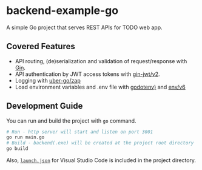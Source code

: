 ﻿# backend-example-go

A simple Go project that serves REST APIs for TODO web app.

## Covered Features

* API routing, (de)serialization and validation of request/response with [Gin](https://gin-gonic.com/).
* API authentication by JWT access tokens with [gin-jwt/v2](https://pkg.go.dev/github.com/appleboy/gin-jwt/v2).
* Logging with [uber-go/zap](https://pkg.go.dev/go.uber.org/zap)
* Load environment variables and .env file with [godotenv)](https://pkg.go.dev/github.com/joho/godotenv) and [env/v6](https://pkg.go.dev/github.com/caarlos0/env/v6)

## Development Guide

You can run and build the project with `go` command.

```bash
# Run - http server will start and listen on port 3001
go run main.go
# Build - backend(.exe) will be created at the project root directory
go build
```

Also, [`launch.json`](./.vscode/launch.json) for Visual Studio Code is included in the project directory.
